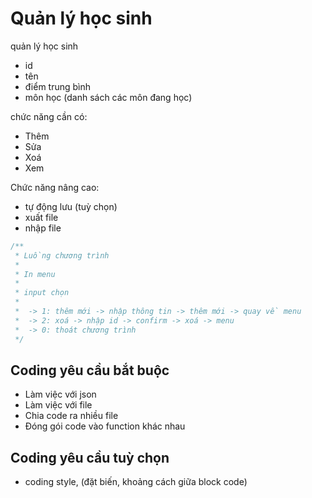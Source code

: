 # Quản lý học sinh

quản lý học sinh
  - id
  - tên
  - điểm trung bình
  - môn học (danh sách các môn đang học)

chức năng cần có:
  - Thêm
  - Sửa
  - Xoá
  - Xem

Chức năng nâng cao:
  - tự động lưu (tuỳ chọn)
  - xuất file
  - nhập file

```php
/**
 * Luồng chương trình
 * 
 * In menu
 * 
 * input chọn
 * 
 *  -> 1: thêm mới -> nhập thông tin -> thêm mới -> quay về menu
 *  -> 2: xoá -> nhập id -> confirm -> xoá -> menu
 *  -> 0: thoát chương trình
 */
```

## Coding yêu cầu bắt buộc

- Làm việc với json
- Làm việc với file
- Chia code ra nhiều file
- Đóng gói code vào function khác nhau

## Coding yêu cầu tuỳ chọn
- coding style, (đặt biến, khoảng cách giữa block code)
